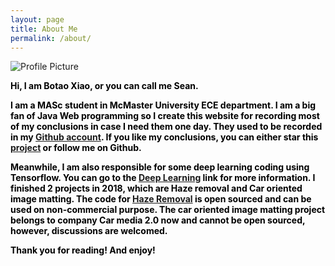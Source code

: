 ```yaml
---
layout: page
title: About Me
permalink: /about/
---
```


<img src="{{ site.baseurl }}/assets/index.png" title="Profile Picture" class="profile">

<div style="color:#000;size:20;font:Georgia;font-weight:bold">
<p>Hi, I am Botao Xiao, or you can call me Sean.</p>

<p>I am a MASc student in McMaster University ECE department. I am a big fan of Java Web programming so I create this website for recording most of my conclusions in case I need them one day. They used to be recorded in my <a href="https://github.com/Seanforfun">Github account</a>. If you like my conclusions, you can either star this <a href="https://github.com/Seanforfun/Seanforfun.github.io">project</a> or follow me on Github.</p>

<p>Meanwhile, I am also responsible for some deep learning coding using Tensorflow. You can go to the <a href="https://seanforfun.github.io/DeepLearning/">Deep Learning</a> link for more information. I finished 2 projects in 2018, which are Haze removal and Car oriented image matting. The code for <a href="https://github.com/Seanforfun/Deep-Learning/tree/master/DehazeNet">Haze Removal</a> is open sourced and can be used on non-commercial purpose. The car oriented image matting project belongs to company Car media 2.0 now and cannot be open sourced, however, discussions are welcomed.

<p>Thank you for reading! And enjoy!</p>

